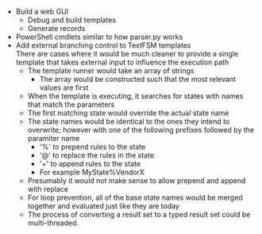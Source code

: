 * Build a web GUI
    * Debug and build templates
    * Generate records
* PowerShell cmdlets similar to how parser.py works
* Add external branching control to TextFSM templates
\
There are cases where it would be much cleaner to provide a single template that takes external input to influence the execution path
    * The template runner would take an array of strings
        * The array would be constructed such that the most relevant values are first
    * When the template is executing, it searches for states with names that match the parameters
    * The first matching state would override the actual state name
    * The state names would be identical to the ones they intend to overwrite; however with one of the following prefixes followed by the paramiter name
        * '%' to prepend rules to the state
        * '@' to replace the rules in the state
        * '+' to append rules to the state
        * For example MyState%VendorX
    * Presumably it would not make sense to allow prepend and append with replace
    * For loop prevention, all of the base state names would be merged together and evaluated just like they are today
    * The process of converting a result set to a typed result set could be multi-threaded.